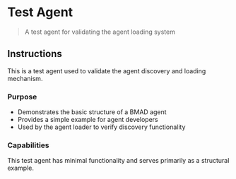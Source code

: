 # Test Agent

> A test agent for validating the agent loading system

## Instructions

This is a test agent used to validate the agent discovery and loading mechanism.

### Purpose

- Demonstrates the basic structure of a BMAD agent
- Provides a simple example for agent developers
- Used by the agent loader to verify discovery functionality

### Capabilities

This test agent has minimal functionality and serves primarily as a structural example.
